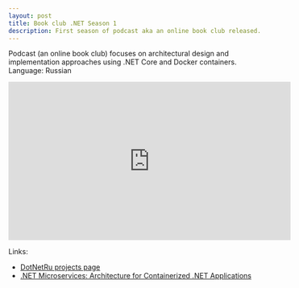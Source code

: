 ```yaml
---
layout: post
title: Book club .NET Season 1
description: First season of podcast aka an online book club released.
---
```



Podcast (an online book club) focuses on architectural design and implementation approaches using .NET Core and Docker containers. <br>
Language: Russian

<iframe width="560" height="315" src="https://www.youtube.com/embed/RbT7XA0Cm5g" title="YouTube video player" frameborder="0" allow="accelerometer; autoplay; clipboard-write; encrypted-media; gyroscope; picture-in-picture; web-share" allowfullscreen></iframe>

Links:
- [DotNetRu projects page](https://dotnet.ru/projects)
- [.NET Microservices: Architecture for Containerized .NET Applications](https://aka.ms/microservicesebook)
